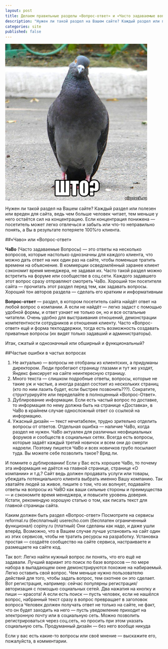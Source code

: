 ```yaml
---
layout: post
title: Делаем правильные разделы «Вопрос-ответ» и «Часто задаваемые вопросы»(«FAQ»,«Чаво»)
description: "Нужен ли такой раздел на Вашем сайте? Каждый раздел или полезен или вреден для сайта, ведь..."
categories: site
published: false
---
```


![альт текст](/img/golubshto.jpeg)


Нужен ли такой раздел на Вашем сайте? Каждый раздел или полезен или вреден для сайта, ведь чем больше человек читает, тем меньше у него остаётся сил на концентрацию. Если концентрация понижена — посетитель может легко отвлечься и забыть или что-то неправильно понять, а Вы в результате потеряете 100%го клиента.

##«Чаво» или «Вопрос-ответ»

**ЧаВо** (Часто задаваемые Вопросы) — это ответы на несколько вопросов, которые настолько однозначны для каждого клиента, что можно дать ответ на них один раз на сайте, чтобы поменьше тратить времени на объяснение. В коммерции осведомлённый заранее клиент сэкономит время менеджера, не задавая их. Часто такой раздел можно встретить на форуме или сообществе в соц.сети. Каждого задавшего этот вопрос сразу отправляют смотреть ЧаВо. Хороший тон посетителя сайта — прочитать этот раздел перед тем, как задавать вопросы. Хороший тон авторов раздела — сделать его кратким и информативным

**Вопрос-ответ** — раздел, в котором посетитель сайта найдёт ответ на любой вопрос о компании. А если не найдёт — легко задаст с помощью удобной формы, и ответ узнает не только он, но и все остальные читатели. Очень удобно для выстраивания отношений, демонстрации компетентности сотрудников и отношения клиенту. Часто «Вопрос-ответ» ещё и форма техподдержки, тогда есть возможность создавать приватные вопросы (их видят только задавший и администраторы).

Итак, сжатый и однозначный или обширный и функциональный?

##Частые ошибки в частых вопросах

1. Не актуально — вопросы не отобраны из клиентских, а придуманы директором. Люди пробегают страницу глазами и тут же уходят, Яндекс фиксирует на сайте неинтересную страницу.
1. Много текста — слишком подробные ответы, вопросы, которые не такие уж и частые, а иногда раздел состоит из нескольких страниц (кто по ним лазить будет, если быстрее позвонить???). Сократите, структурируйте или переделайте в полноценный «Вопрос-Ответ».
1. Дублирование информации. Если есть частый вопрос по доставке, то информация по нему должна быть на странице «Доставка», в ЧаВо в крайнем случае односложный ответ со ссылкой на информацию.
1. Ужасный дизайн — текст нечитабелен, трудно зрительно отделить вопросы от ответов.
Отдельная ошибка — наличие ЧаВо, когда раздел не нужен. ЧаВо актуален для различных неофициальных форумов и сообществ в социальных сетях. Всегда есть вопросы, которые задаёт каждый третий новичок и всем они до смерти надоели. Поэтому пишется ЧаВо и всех новичков грубо посылают туда. Вы можете себе позволить такое? Вряд ли.

И помните о дублировании! Если у Вас есть хорошее ЧаВо, то почему эта информация не даётся на главной странице, странице «О компании» и т.д.? Сайт ведь должен продавать услуги или товары, убеждать потенциального клиента выбрать именно Вашу компанию. Так хватайте людей за живое, пишите о том, что их волнует, подавайте ответы на вопросы из ЧаВО как ваши сильные стороны и преимущества — и сэкономите время менеджера, и повысите уровень доверия. Кстати, рекомендую хорошую статью о том, как писать текст для главной страницы сайта.

Каким должен быть раздел «Вопрос-ответ»
Посмотрите на сервисы
reformal.ru (бесплатный)
userecho.com (бесплатен ограниченный функционал)
copiny.ru (платный)
Они сделаны как надо, и даже ушли вперёд. Возможно, что в Вашем случае лучше установить на сайт один из этих сервисов, чтобы не тратить ресурсы на разработку. Установка простая — создаёте сообщество на сайте сервиса, настраиваете и размещаете на сайте код.

Так вот:
Легко найти нужный вопрос ли понять, что его ещё не задавали. Лучший вариант это поиск по базе вопросов — по мере набора в выпадающем окне демонстрируются похожие на набираемый.
Легко оставить свой вопрос. Чем меньше нужно пользователю действий для того, чтобы задать вопрос, тем охотнее он это сделает. Вот регистрация, например: сейчас популярны регистрация/авторизация с помощью социальных сетей. Два нажатия на кнопку и пиши — красота! А если есть поиск — пусть человек, если не нашёлся вопрос, набранный текст сразу в вопрос превращает в заголовок вопроса
Человек должен получать ответ не только на сайте, не факт, что он будет заходить на него — пусть уведомление приходит на электронную почту или в социальную сеть. Можно позволить регистрироваться через соц.сеть, но просить при этом указать социальную сеть.
Продуманный дизайн — без него вообще никуда

Если у вас есть какие-то вопросы или своё мнение — выскажите его, пожалуйста, в комментарии.




